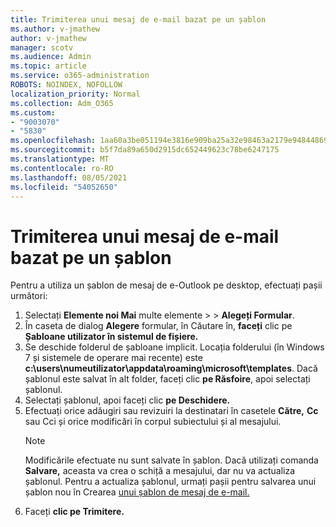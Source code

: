 ```yaml
---
title: Trimiterea unui mesaj de e-mail bazat pe un șablon
ms.author: v-jmathew
author: v-jmathew
manager: scotv
ms.audience: Admin
ms.topic: article
ms.service: o365-administration
ROBOTS: NOINDEX, NOFOLLOW
localization_priority: Normal
ms.collection: Adm_O365
ms.custom:
- "9003070"
- "5830"
ms.openlocfilehash: 1aa60a3be051194e3816e909ba25a32e98463a2179e94844869cd97a564548a6
ms.sourcegitcommit: b5f7da89a650d2915dc652449623c78be6247175
ms.translationtype: MT
ms.contentlocale: ro-RO
ms.lasthandoff: 08/05/2021
ms.locfileid: "54052650"
---
```

# <a name="send-an-email-message-based-on-a-template"></a>Trimiterea unui mesaj de e-mail bazat pe un șablon

Pentru a utiliza un șablon de mesaj de e-Outlook pe desktop, efectuați pașii următori:

1. Selectați **Elemente noi Mai** multe elemente  >    >  **Alegeți Formular**.
2. În caseta de dialog **Alegere** formular, în Căutare în, **faceți** clic pe **Șabloane utilizator în sistemul de fișiere.**
3. Se deschide folderul de șabloane implicit. Locația folderului (în Windows 7 și sistemele de operare mai recente) este **c:\users\numeutilizator\appdata\roaming\microsoft\templates**. Dacă șablonul este salvat în alt folder, faceți clic **pe Răsfoire**, apoi selectați șablonul.
4. Selectați șablonul, apoi faceți clic **pe Deschidere.**
5. Efectuați orice adăugiri sau revizuiri la destinatari  în casetele **Către,** **Cc** sau Cci și orice modificări în corpul subiectului și al mesajului.
    > [!NOTE]
    > Modificările efectuate nu sunt salvate în șablon. Dacă utilizați comanda **Salvare,** aceasta va crea o schiță a mesajului, dar nu va actualiza șablonul. Pentru a actualiza șablonul, urmați pașii pentru salvarea unui șablon nou în Crearea [unui șablon de mesaj de e-mail.](https://support.microsoft.com/office/create-an-email-message-template-43ec7142-4dd0-4351-8727-bd0977b6b2d1)
6. Faceți **clic pe Trimitere.**
